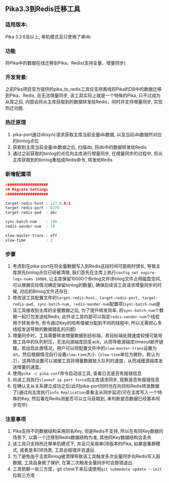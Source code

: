 ## Pika3.3到Redis迁移工具

### 适用版本:
Pika 3.3.6及以上,  单机模式且只使用了单db

### 功能
将Pika中的数据在线迁移到Pika、Redis(支持全量、增量同步)

### 开发背景:
之前Pika项目官方提供的pika\_to\_redis工具仅支持离线将Pika的DB中的数据迁移到Pika、Redis, 且无法增量同步, 该工具实际上就是一个特殊的Pika, 只不过成为从库之后, 内部会将从主库获取到的数据转发给Redis，同时并支持增量同步,  实现热迁功能.

### 热迁原理
1. pika-port通过dbsync请求获取主库当前全量db数据, 以及当前db数据所对应的binlog点位
2. 获取到主库当前全量db数据之后, 扫描db, 将db中的数据转发给Redis
3. 通过之前获取的binlog的点位向主库进行增量同步, 在增量同步的过程中, 将从主库获取到的binlog重组成Redis命令, 转发给Redis

### 新增配置项
```cpp
###################
## Migrate Settings
###################

target-redis-host : 127.0.0.1
target-redis-port : 6379
target-redis-pwd  : abc

sync-batch-num    : 100
redis-sender-num  : 10

slow-master-trans : off
slow-time         : 2
```

### 步骤
1. 考虑到在pika-port在将全量数据写入到Redis这段时间可能耗时很长, 导致主库原先binlog点位已经被清理, 我们首先在主库上执行`config set expire-logs-nums 10000`, 让主库保留10000个Binlog文件(Binlog文件占用磁盘空间, 可以根据实际情况确定保留binlog的数量), 确保后续该工具请求增量同步的时候, 对应的Binlog文件还存在.
2. 修改该工具配置文件的`target-redis-host, target-redis-port, target-redis-pwd, sync-batch-num, redis-sender-num`配置项(`sync-batch-num`是该工具接收到主库的全量数据之后, 为了提升转发效率, 将`sync-batch-num`个数据一起打包发送给Redis, 此外该工具内部可以指定`redis-sender-num`个线程用于转发命令, 命令通过Key的哈希值被分配到不同的线程中, 所以无需担心多线程发送导致的数据错乱的问题)
3. 增量同步时，工具需要转发增量数据到目标端，若目标端处理速度较慢可能导致工具中的队列积压，无法向源端库回复ack，从而导致源端库timeout断开链接。若出现此类情况，用户可以将配置文件中的`slow-master-trans`设置为on，然后根据情况自行设置`slow-time`大小（`slow-time`单位为微秒，默认为2），这两项设置可以减缓工具将增量数据放入队列的速度，从而减缓源端库发送增量的速度。
4. 使用`pika -c pika.conf`命令启动该工具, 查看日志是否有报错信息
5. 向该工具执行`slaveof ip port force`向主库请求同步, 观察是否有报错信息
6. 在确认主从关系建立成功之后(此时pika-port同时也在向目标Redis转发数据了)通过向主库执行`info Replication`查看主从同步延迟(可在主库写入一个特殊的Key, 然后看在Redis测是否可以立马获取到, 来判断是否数据已经基本同步完毕)

### 注意事项
1. Pika支持不同数据结构采用同名Key, 但是Redis不支持, 所以在有同Key数据的场景下, 以第一个迁移到Redis数据结构为准, 其他同Key数据结构会丢失
2. 该工具只支持热迁移单机模式下, 并且只采用单DB版本的Pika, 如果是集群模式, 或者是多DB场景, 工具会报错并且退出.
3. 为了避免由于主库Binlog被清理导致该工具触发多次全量同步向Redis写入脏数据, 工具自身做了保护, 在第二次触发全量同步时会报错退出.
4. 工具依赖一些三方库，git clone下来后请使用`git submodule update --init`拉取三方库
